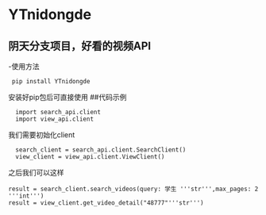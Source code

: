 # YTnidongde
## 阴天分支项目，好看的视频API
-使用方法
 ```shell
  pip install YTnidongde
  ```
安装好pip包后可直接使用
##代码示例
```shell
  import search_api.client
  import view_api.client
  ```
我们需要初始化client
```shell
  search_client = search_api.client.SearchClient()
  view_client = view_api.client.ViewClient()
  ```
之后我们可以这样
```shell
result = search_client.search_videos(query: 学生 '''str''',max_pages: 2  '''int''')
result = view_client.get_video_detail("48777"'''str''')
  ```

